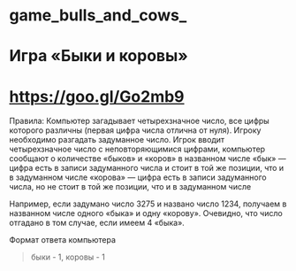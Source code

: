 # game_bulls_and_cows_
# Игра «Быки и коровы»
# https://goo.gl/Go2mb9

Правила:
Компьютер загадывает четырехзначное число, все цифры которого различны
(первая цифра числа отлична от нуля). Игроку необходимо разгадать задуманное число.
Игрок вводит четырехзначное число c неповторяющимися цифрами,
компьютер сообщают о количестве «быков» и «коров» в названном числе
«бык» — цифра есть в записи задуманного числа и стоит в той же позиции,
      что и в задуманном числе
«корова» — цифра есть в записи задуманного числа, но не стоит в той же позиции,
      что и в задуманном числе

Например, если задумано число 3275 и названо число 1234,
получаем в названном числе одного «быка» и одну «корову».
Очевидно, что число отгадано в том случае, если имеем 4 «быка».

Формат ответа компьютера
> быки - 1, коровы - 1
